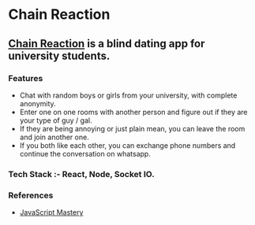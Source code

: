 # Chain Reaction

## [Chain Reaction](https://chain-reaction.netlify.app/) is a blind dating app for university students.

### Features
- Chat with random boys or girls from your university, with complete anonymity.
- Enter one on one rooms with another person and figure out if they are your type of guy / gal.
- If they are being annoying or just plain mean, you can leave the room and join another one.
- If you both like each other, you can exchange phone numbers and continue the conversation on whatsapp.

### Tech Stack :- React, Node, Socket IO.

### References
- [JavaScript Mastery](https://www.youtube.com/watch?v=ZwFA3YMfkoc)
